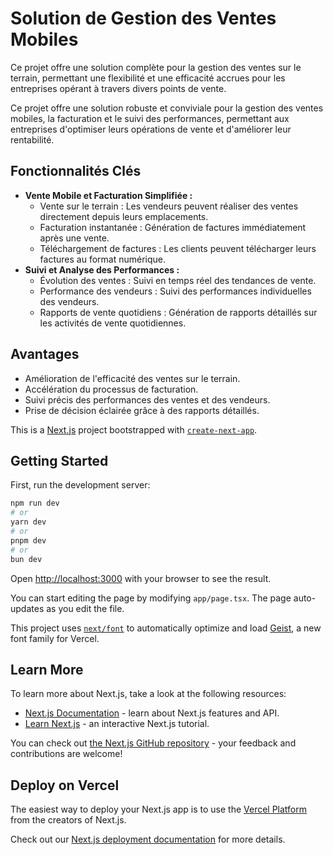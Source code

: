 # Solution de Gestion des Ventes Mobiles

Ce projet offre une solution complète pour la gestion des ventes sur le terrain, permettant une flexibilité et une efficacité accrues pour les entreprises opérant à travers divers points de vente.

Ce projet offre une solution robuste et conviviale pour la gestion des ventes mobiles, la facturation et le suivi des performances, permettant aux entreprises d'optimiser leurs opérations de vente et d'améliorer leur rentabilité.

## Fonctionnalités Clés

* **Vente Mobile et Facturation Simplifiée :**
    * Vente sur le terrain : Les vendeurs peuvent réaliser des ventes directement depuis leurs emplacements.
    * Facturation instantanée : Génération de factures immédiatement après une vente.
    * Téléchargement de factures : Les clients peuvent télécharger leurs factures au format numérique.
* **Suivi et Analyse des Performances :**
    * Évolution des ventes : Suivi en temps réel des tendances de vente.
    * Performance des vendeurs : Suivi des performances individuelles des vendeurs.
    * Rapports de vente quotidiens : Génération de rapports détaillés sur les activités de vente quotidiennes.

## Avantages

* Amélioration de l'efficacité des ventes sur le terrain.
* Accélération du processus de facturation.
* Suivi précis des performances des ventes et des vendeurs.
* Prise de décision éclairée grâce à des rapports détaillés.


This is a [Next.js](https://nextjs.org) project bootstrapped with [`create-next-app`](https://nextjs.org/docs/app/api-reference/cli/create-next-app).

## Getting Started

First, run the development server:

```bash
npm run dev
# or
yarn dev
# or
pnpm dev
# or
bun dev
```

Open [http://localhost:3000](http://localhost:3000) with your browser to see the result.

You can start editing the page by modifying `app/page.tsx`. The page auto-updates as you edit the file.

This project uses [`next/font`](https://nextjs.org/docs/app/building-your-application/optimizing/fonts) to automatically optimize and load [Geist](https://vercel.com/font), a new font family for Vercel.

## Learn More

To learn more about Next.js, take a look at the following resources:

- [Next.js Documentation](https://nextjs.org/docs) - learn about Next.js features and API.
- [Learn Next.js](https://nextjs.org/learn) - an interactive Next.js tutorial.

You can check out [the Next.js GitHub repository](https://github.com/vercel/next.js) - your feedback and contributions are welcome!

## Deploy on Vercel

The easiest way to deploy your Next.js app is to use the [Vercel Platform](https://vercel.com/new?utm_medium=default-template&filter=next.js&utm_source=create-next-app&utm_campaign=create-next-app-readme) from the creators of Next.js.

Check out our [Next.js deployment documentation](https://nextjs.org/docs/app/building-your-application/deploying) for more details.
